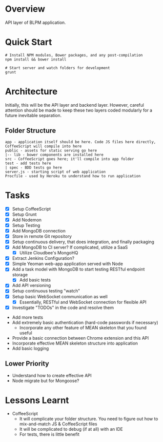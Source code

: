 # Overview
API layer of BLPM application.

# Quick Start

    # Install NPM modules, Bower packages, and any post-compilation
    npm install && bower install

    # Start server and watch folders for development
    grunt

# Architecture
Initially, this will be the API layer and backend layer. However, careful attention
should be made to keep these two layers coded modularly for a future inevitable separation.

## Folder Structure

    app - application itself should be here. Code JS files here directly, CoffeeScript will compile into here
    public - assets for static serving go here
    |-- lib - bower components are installed here
    src - CoffeeScript goes here; it'll compile into app folder
    test - add tests here
    | spec - BDD tests go here
    server.js - starting script of web application
    Procfile - used by Heroku to understand how to run application

# Tasks
* [X] Setup CoffeeScript
* [X] Setup Grunt
* [X] Add Nodemon
* [X] Setup Testing
* [X] Add MongoDB connection
* [X] Store in remote Git repository
* [X] Setup continuous delivery, that does integration, and finally packaging
* [X] Add MongoDB to CI server? If complicated, utilize a SaaS
    * [X] Utilize Cloudbee's MongoHQ
* [X] Extract Jenkins Configuration?
* [X] Simple Yeoman web-app application served with Node
* [X] Add a task model with MongoDB to start testing RESTful endpoint storage
    * [X] Add basic tests
* [X] Add API versioning
* [X] Setup continuous testing "watch"
* [X] Setup basic WebSocket communication as well
    * [X] Essentially, RESTful and WebSocket connection for flexible API
* [X] Investigate "TODOs" in the code and resolve them
* Add more tests
* Add extremely basic authentication (hard-code passwords if necessary)
    * Incorporate any other feature of MEAN skeleton that you found useful
* Provide a basic connection between Chrome extension and this API
* Incorporate effective MEAN skeleton structure into application
* Add basic logging


## Lower Priority
* Understand how to create effective API
* Node migrate but for Mongoose?

# Lessons Learnt
* CoffeeScript
    * It will complicate your folder structure. You need to figure out how to mix-and-match JS & CoffeeScript files
    * It will be complicated to debug (if at all) with an IDE
    * For tests, there is little benefit